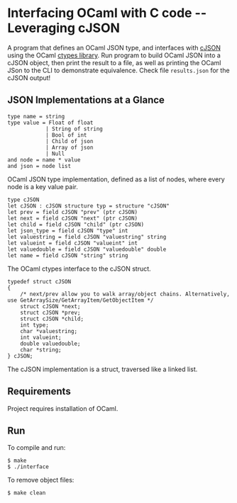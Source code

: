 # Interfacing OCaml with C code -- Leveraging cJSON

A program that defines an OCaml JSON type, and interfaces with [cJSON](https://github.com/DaveGamble/cJSON) using the OCaml [ctypes library](https://github.com/ocamllabs/ocaml-ctypes). Run program to build OCaml JSON into a cJSON object, then print the result to a file, as well as printing the OCaml JSon to the CLI to demonstrate equivalence. Check file ```results.json``` for the cJSON output!

## JSON Implementations at a Glance
```
type name = string
type value = Float of float
            | String of string
            | Bool of int
            | Child of json
            | Array of json
            | Null
and node = name * value
and json = node list
```
OCaml JSON type implementation, defined as a list of nodes, where every node is a key value pair.

```
type cJSON
let cJSON : cJSON structure typ = structure "cJSON"
let prev = field cJSON "prev" (ptr cJSON)
let next = field cJSON "next" (ptr cJSON)
let child = field cJSON "child" (ptr cJSON)
let json_type = field cJSON "type" int
let valuestring = field cJSON "valuestring" string
let valueint = field cJSON "valueint" int
let valuedouble = field cJSON "valuedouble" double
let name = field cJSON "string" string
```
The OCaml ctypes interface to the cJSON struct.


```
typedef struct cJSON
{
    /* next/prev allow you to walk array/object chains. Alternatively, use GetArraySize/GetArrayItem/GetObjectItem */
    struct cJSON *next;
    struct cJSON *prev;
    struct cJSON *child;
    int type;
    char *valuestring;
    int valueint;
    double valuedouble;
    char *string;
} cJSON;
```
The cJSON implementation is a struct, traversed like a linked list.

## Requirements
Project requires installation of OCaml.

## Run
To compile and run:
```
$ make
$ ./interface
```

To remove object files:
```
$ make clean
```